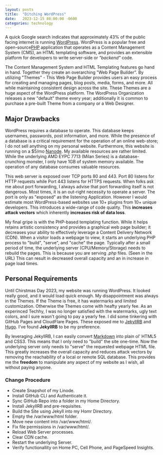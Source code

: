 ```yaml
---
layout: posts
title:  "Ditching WordPress"
date:   2023-12-15 08:00:00 -0600
categories: technology
---
```

A quick Google search indicates that approximately 43% of the public facing internet is running [WordPress](https://wordpress.org/). WordPress is a popular free and open-source[PHP](https://www.php.net/) application that operates as a Content Management System (CMS), an HTML templating software, and provides an extensible platform for developers to write server-side or _"backend"_ code.

The Content Management System and HTML Templating features go hand in hand. Together they create an overarching "Web Page Builder". By utilizing "Themes" - This Web Page Builder provides users an easy process for creating and managing pages, blog posts, media, forms, and more. All while maintaining consistent design across the site. These Themes are a huge aspect of the WordPress platform. The WordPress Organization releases a new "default" theme every year; additionally it is common to purchase a pre-built Theme from a company or a Web Designer.

## Major Drawbacks

WordPress requires a database to operate. This database keeps usernames, passwords, post information, and more. While the presence of a database is a critical requirement for the operation of an online web-store; I do not sell anything on my personal website. Furthermore, this website is running on a $5/mo [Nanode](https://www.linode.com/pricing/). My available resources are rather limited. While the underlying AMD EYPC 7713 (Milan Series) is a database-crunching monster, I only have 1GB of system memory available. The operation of any database consumes valuable resources.

This web server is exposed over TCP ports 80 and 443. Port 80 listens for HTTP requests while Port 443 listens for HTTPS requests. When folks ask me about port forwarding, I always advise that port forwarding itself is not dangerous. Most times, it is an out-right necessity to operate a server. The port is only as "exposed" as the listening Application. However I would estimate most WordPress-based websites use 10+ plugins from 10+ unique developers. This introduces a wide-range of code quality. This **increases attack vectors** which inherently **increases risk of data loss**.

My final gripe is with the PHP-based templating function. While it helps retains artistic consistency and provides a graphical web page builder; it decreases your ability to effectively leverage a Content Delivery Network (CDN). When a visitor loads a webpage to view, it starts an underlying PHP process to "build", "serve", and "cache" the page. Typically after a small period of time, the underlying server (CPU/Memory/Storage) needs to rebuild the pages. This is because you are serving _.php_ files. (Seen in the URL) This can result in decreased overall capacity and an in increase in page load times.

## Personal Requirements

Until Chirstmas Day 2023, my website was running WordPress. It looked really good, and it would load quick enough. My disappointment was always in the Themes. If the Theme is free, it has watermarks and limited customization. Otherwise the Themes come with heafty yearly fee. As an experinced Techhy, I was no longer satisfied with the watermarks, ugly text colors, and I sure wasn't going to pay a yearly fee. I did some tinkering with GitHub Pages and CloudFlare Pages. These exposed me to [JekyllRB](https://jekyllrb.com/) and [Hugo](https://gohugo.io/). I've found **JekyllRB** to be my preference.

By leveraging JekyllRB, I can easily convert [Markdown](https://www.markdownguide.org/) into plain ol' HTML5 and CSS3. This means that I only need to "build" the site one-time. Now the underlying server only needs to "serve" the requested webpage HTML file. This greatly increases the overall capacity and reduces attack vectors by removing the reachability of a local or remote SQL database. This provides me the **freedom** to manipulate any aspect of my website as I wish, all without paying anyone.

### Change Procedure

- Create Snapshot of my Linode.
- Install GitHub CLI and Authenticate it.
- Sync GitHub Repo into a folder in my Home Directory.
- Install JekyllRB and pre-requisites.
- Build the Site using Jekyll into my Homr Directory.
- Empty the /var/www/html folder.
- Move new content into /var/www/html/.
- Fix file permissions in /var/www/html/.
- Reload Web Server processes.
- Clear CDN cache.
- Restart the underlying Server.
- Verify functionallity on Home PC, Cell Phone, and PageSpeed Insights.
